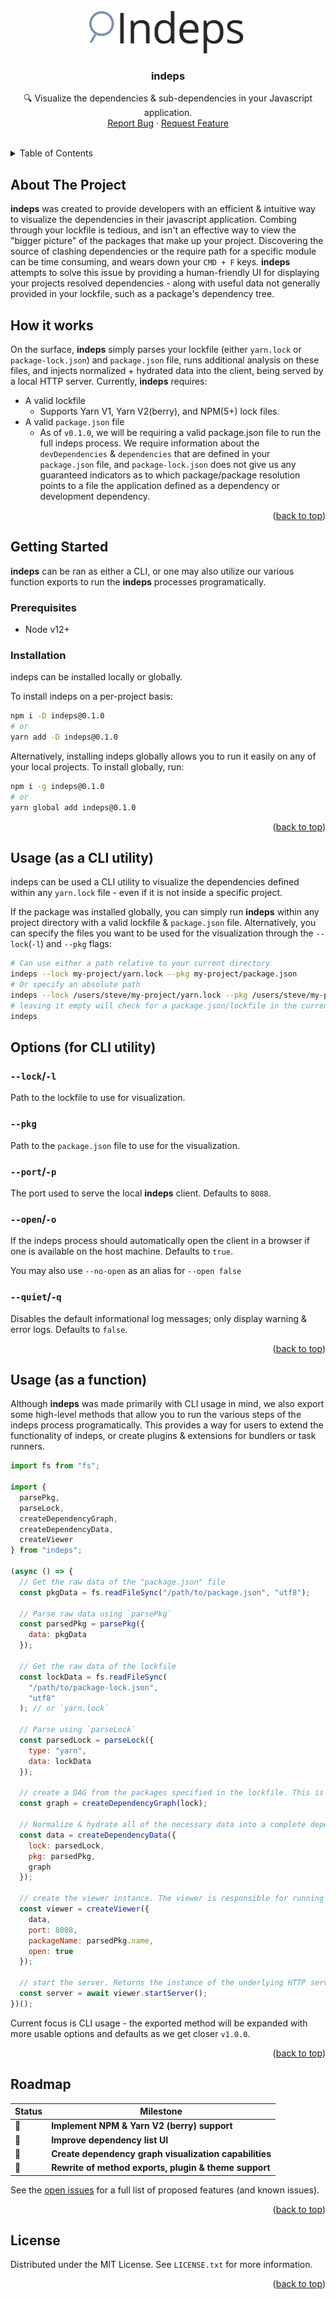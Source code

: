 <!-- PROJECT LOGO -->
<br />
<div align="center">
  <a href="https://github.com/Ben-Kincaid/indeps">
    <img src="docs/assets/logo.svg" alt="Logo" width="253" height="68">
  </a>

<h3 align="center">indeps</h3>

  <p align="center">
    🔍 Visualize the dependencies & sub-dependencies in your Javascript application.
    <br />
    <a href="https://github.com/Ben-Kincaid/indeps/issues">Report Bug</a>
    ·
    <a href="https://github.com/Ben-Kincaid/indeps/issues">Request Feature</a>
  </p>
</div>
<br />
<!-- TABLE OF CONTENTS -->
<details>
  <summary>Table of Contents</summary>
  <ol>
    <li>
      <a href="#about-the-project">About The Project</a>
    </li>
     <li><a href="#how-it-works">How it works</a></li>
    <li>
      <a href="#getting-started">Getting Started</a>
      <ul>
        <li><a href="#prerequisites">Prerequisites</a></li>
        <li><a href="#installation">Installation</a></li>
      </ul>
    </li>
    <li><a href="#usage-as-a-cli-utility">Usage (as a CLI utility)</a></li>
    <li><a href="#usage-as-a-function">Usage (as a function)</a></li>
    <li><a href="#roadmap">Roadmap</a></li>
    <li><a href="#license">License</a></li>
  </ol>
</details>

<!-- ABOUT THE PROJECT -->

## About The Project

<!-- Add image of viewer here once complete -->

**indeps** was created to provide developers with an efficient & intuitive way to visualize the dependencies in their javascript application. Combing through your lockfile is tedious, and isn't an effective way to view the "bigger picture" of the packages that make up your project. Discovering the source of clashing dependencies or the require path for a specific module can be time consuming, and wears down your `CMD + F` keys. **indeps** attempts to solve this issue by providing a human-friendly UI for displaying your projects resolved dependencies - along with useful data not generally provided in your lockfile, such as a package's dependency tree.

## How it works

On the surface, **indeps** simply parses your lockfile (either `yarn.lock` or `package-lock.json`) and `package.json` file, runs additional analysis on these files, and injects normalized + hydrated data into the client, being served by a local HTTP server. Currently, **indeps** requires:

- A valid lockfile
  - Supports Yarn V1, Yarn V2(berry), and NPM(5+) lock files.
- A valid `package.json` file
  - As of `v0.1.0`, we will be requiring a valid package.json file to run the full indeps process. We require information about the `devDependencies` & `dependencies` that are defined in your `package.json` file, and `package-lock.json` does not give us any guaranteed indicators as to which package/package resolution points to a file the application defined as a dependency or development dependency.

<p align="right">(<a href="#top">back to top</a>)</p>

## Getting Started

**indeps** can be ran as either a CLI, or one may also utilize our various function exports to run the **indeps** processes programatically.

### Prerequisites

- Node v12+

### Installation

indeps can be installed locally or globally.

To install indeps on a per-project basis:

```zsh
npm i -D indeps@0.1.0
# or
yarn add -D indeps@0.1.0
```

Alternatively, installing indeps globally allows you to run it easily on any of your local projects. To install globally, run:

```zsh
npm i -g indeps@0.1.0
# or
yarn global add indeps@0.1.0
```

<p align="right">(<a href="#top">back to top</a>)</p>

<!-- USAGE EXAMPLES -->

## Usage (as a CLI utility)

indeps can be used a CLI utility to visualize the dependencies defined within any `yarn.lock` file - even if it is not inside a specific project.

If the package was installed globally, you can simply run **indeps** within any project directory with a valid lockfile & `package.json` file. Alternatively, you can specify the files you want to be used for the visualization through the `--lock`(`-l`) and `--pkg` flags:

```bash
# Can use either a path relative to your current directory
indeps --lock my-project/yarn.lock --pkg my-project/package.json
# Or specify an absolute path
indeps --lock /users/steve/my-project/yarn.lock --pkg /users/steve/my-project/package.json
# leaving it empty will check for a package.json/lockfile in the current directory
indeps
```

## Options (for CLI utility)

### `--lock`/`-l`

Path to the lockfile to use for visualization.

### `--pkg`

Path to the `package.json` file to use for the visualization.

### `--port`/`-p`

The port used to serve the local **indeps** client. Defaults to `8088`.

### `--open`/`-o`

If the indeps process should automatically open the client in a browser if one is available on the host machine. Defaults to `true`.

You may also use `--no-open` as an alias for `--open false`

### `--quiet`/`-q`

Disables the default informational log messages; only display warning & error logs. Defaults to `false`.

<p align="right">(<a href="#top">back to top</a>)</p>

## Usage (as a function)

Although **indeps** was made primarily with CLI usage in mind, we also export some high-level methods that allow you to run the various steps of the indeps process programatically. This provides a way for users to extend the functionality of indeps, or create plugins & extensions for bundlers or task runners.

```js
import fs from "fs";

import {
  parsePkg,
  parseLock,
  createDependencyGraph,
  createDependencyData,
  createViewer
} from "indeps";

(async () => {
  // Get the raw data of the "package.json" file
  const pkgData = fs.readFileSync("/path/to/package.json", "utf8");

  // Parse raw data using `parsePkg`
  const parsedPkg = parsePkg({
    data: pkgData
  });

  // Get the raw data of the lockfile
  const lockData = fs.readFileSync(
    "/path/to/package-lock.json",
    "utf8"
  ); // or `yarn.lock`

  // Parse using `parseLock`
  const parsedLock = parseLock({
    type: "yarn",
    data: lockData
  });

  // create a DAG from the packages specified in the lockfile. This is used to determine the require path - or dependency tree - of a specific module specified in `yarn.lock` or `package-lock.json`.
  const graph = createDependencyGraph(lock);

  // Normalize & hydrate all of the necessary data into a complete dependency list.
  const data = createDependencyData({
    lock: parsedLock,
    pkg: parsedPkg,
    graph
  });

  // create the viewer instance. The viewer is responsible for running a local HTTP server and serving the indeps UI.
  const viewer = createViewer({
    data,
    port: 8008,
    packageName: parsedPkg.name,
    open: true
  });

  // start the server. Returns the instance of the underlying HTTP server.
  const server = await viewer.startServer();
})();
```

Current focus is CLI usage - the exported method will be expanded with more usable options and defaults as we get closer `v1.0.0`.

<p align="right">(<a href="#top">back to top</a>)</p>
<!-- ROADMAP -->

## Roadmap

| Status | Milestone                                              |
| ------ | ------------------------------------------------------ |
| 🚀     | **Implement NPM & Yarn V2 (berry) support**            |
| 🚧     | **Improve dependency list UI**                         |
| 🚧     | **Create dependency graph visualization capabilities** |
| 🚧     | **Rewrite of method exports, plugin & theme support**  |

See the [open issues](https://github.com/Ben-Kincaid/indeps/issues) for a full list of proposed features (and known issues).

<p align="right">(<a href="#top">back to top</a>)</p>

<!-- LICENSE -->

## License

Distributed under the MIT License. See `LICENSE.txt` for more information.

<p align="right">(<a href="#top">back to top</a>)</p>
